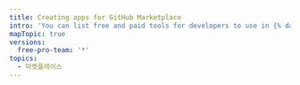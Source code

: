 ```yaml
---
title: Creating apps for GitHub Marketplace
intro: 'You can list free and paid tools for developers to use in {% data variables.product.prodname_marketplace %}.'
mapTopic: true
versions:
  free-pro-team: '*'
topics:
  - 마켓플레이스
---
```


